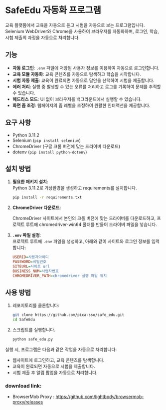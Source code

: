 # SafeEdu 자동화 프로그램

교육 플랫폼에서 교육을 자동으로 듣고 시험을 자동으로 보는 프로그램입니다.
Selenium WebDriver와 Chrome을 사용하여 브라우저를 자동화하며,
로그인, 학습, 시험 제출의 과정을 자동으로 처리합니다.

## 기능

- **자동 로그인**: `.env` 파일에 저장된 사용자 정보를 이용하여 자동으로 로그인합니다.
- **교육 모듈 자동화**: 교육 콘텐츠를 자동으로 탐색하고 학습을 시작합니다.
- **시험 자동 제출**: 교육이 완료되면 자동으로 답안을 선택하여 시험을 제출합니다.
- **에러 처리**: 실행 중 발생할 수 있는 오류를 처리하고 로그를 기록하여 문제를 추적할 수 있습니다.
- **헤드리스 모드**: UI 없이 브라우저를 백그라운드에서 실행할 수 있습니다.
- **화면 줌 조정**: 웹페이지의 줌 레벨을 조정하여 원활한 인터랙션을 제공합니다.

## 요구 사항

- Python 3.11.2
- Selenium (`pip install selenium`)
- ChromeDriver (구글 크롬 버전에 맞는 드라이버 다운로드)
- dotenv (`pip install python-dotenv`)

## 설치 방법

1. **필요한 패키지 설치**:  
   Python 3.11.2로 가상환경을 생성하고 requirements를 설치합니다.

   ```bash
   pip install -r requirements.txt
   ```

2. **ChromeDriver 다운로드**:
   
   ChromeDriver 사이트에서 본인의 크롬 버전에 맞는 드라이버를 다운로드하고,
   프로젝트 루트에 chromedriver-win64 폴더를 만들어 드라이버 파일을 넣습니다.

3. **`.env` 파일 설정**:  
   프로젝트 루트에 `.env` 파일을 생성하고, 아래와 같이 사이트와 로그인 정보를 입력합니다:

   ```ini
   USERID=사용자아이디
   PASSWORD=비밀번호
   SITEURL=사이트 url
   BUSINESS_NUM=사업자번호
   CHROMEDRIVER_PATH=chromedriver 실행 파일 위치
   ```

## 사용 방법

1. 레포지토리를 클론합니다:

   ```bash
   git clone https://github.com/pica-sso/safe_edu.git
   cd SafeEdu

2. 스크립트를 실행합니다.

    ```bash
    python safe_edu.py
    ```
   
실행 시, 프로그램은 다음과 같은 작업을 자동으로 처리합니다:
- 웹사이트에 로그인하고, 교육 콘텐츠를 탐색합니다.
- 교육이 완료되면 자동으로 시험을 제출합니다.
- 시험 제출 후 알림 팝업을 자동으로 처리합니다.


### download link:
- BrowserMob Proxy : https://github.com/lightbody/browsermob-proxy/releases